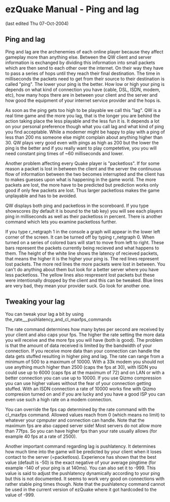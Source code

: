 # ezQuake Manual - Ping and lag
(last edited Thu 07-Oct-2004)

## Ping and lag

Ping and lag are the archenemies of each online player because they affect gameplay more than anything else. Between the QW client and server information is exchanged by dividing this information into small packets which are then send to each other over the internet. On their way they have to pass a series of hops until they reach their final destination. The time in milliseconds the packets need to get from their source to their destination is called "ping". The lower your ping is the better. How low or high your ping is depends on what kind of connection you have (cable, DSL, ISDN, modem, etc), how many hops there are in between your client and the server and how good the equipment of your internet service provider and the hops is.

As soon as the ping gets too high to be playable we call this "lag". QW is a real time game and the more you lag, that is the longer you are behind the action taking place the less playable and the less fun it is. It depends a lot on your personal preference though what you call lag and what kind of ping you find acceptable. While a modemer might be happy to play with a ping of less than 200 ms someone else might complain about anything higher than 30. QW plays very good even with pings as high as 200 but the lower the ping is the better and if you really want to play competetive, you you will need constant ping times of ~60 milliseconds and lower.

Another problem affecting every Quake player is "packetloss". If for some reason a packet is lost in between the client and the server the continuous flow of information between the two becomes interrupted and the client has to makes guesses upon what is happening in the game world. The more packets are lost, the more have to be predicted but prediction works only good if only few packets are lost. Thus larger packetloss makes the game unplayable and has to be avoided.

QW displays both ping and packetloss in the scoreboard. If you type showscores (by default it is bound to the tab key) you will see each players ping in milliseconds as well as their packetloss in percent. There is another command which lets you examine packetloss further.

If you type r_netgraph 1 in the console a graph will appear in the lower left corner of the screen. It can be turned off by typing r_netgraph 0. When turned on a series of colored bars will start to move from left to right. These bars represent the packets currently being recieved and what happens to them. The height of the white line shows the latency of recieved packets, that means the higher it is the higher your ping is. The red lines represent lost packets. The more red lines the more packets were lost in between. You can't do anything about them but look for a better server where you have less packetloss. The yellow lines also respresent lost packets but these were intentionally dropped by the client and this can be tweaked. Blue lines are very bad, they mean your provider suck. Go look for another one.
## Tweaking your lag

You can tweak your lag a bit by using the_rate_,_pushlatency_and_cl_maxfps_commands

The rate command determines how many bytes per second are received by your client and also caps your fps. The higher the rate setting the more data you will receive and the more fps you will have (both is good). The problem is that the amount of data received is limited by the bandwidth of your connection. If you receive more data than your connection can handle the data gets stuffed resulting in higher ping and lag. The rate can range from a minimum of 500 to a maximum of 10000. With a 33k modem you should not use anything much higher than 2500 (caps the fps at 30), with ISDN you could use up to 6000 (caps fps at the maximum of 72) and on LAN or with a better connection you can use up to 10000. If you use Qizmo compression you can use higher values without the fear of your connection getting stuffed. With an ISDN connection a rate of 10000 works fine with Qizmo compresion turned on and if you are lucky and you have a good ISP you can even use such a high rate on a modem connection.

You can override the fps cap determined by the rate command with the cl_maxfps command. Allowed values reach from 0 (which means no limit) to whatever your cpmputer and connection can handle. Note that the maximum fps are also capped server side! Most servers do not allow more than 77fps. So you can have higher fps than your rate usually allows (for example 40 fps at a rate of 2500).

Another important command regarding lag is pushlatency. It determines how much time into the game will be predicted by your client when it loses contact to the server (=packetloss). Experience has shown that the best value (default is -50) is the exact negative of your average pingtime (for example -140 of your ping is at 140ms). You can also set it to -999. This value is said to adjust the pushlatency dynamically according to your ping but this is not documented. It seems to work very good on connections with rather stable ping times though. Note that the pushlatency command cannot be used in the current version of ezQuake where it got hardcoded to the value of -999.
